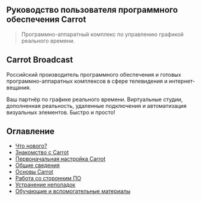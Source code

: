 ## Руководство пользователя программного обеспечения Carrot

> Программно-аппаратный комплекс по управлению графикой реального времени.

## Carrot Broadcast

Российский производитель программного обеспечения и готовых программно-аппаратных комплексов в сфере телевидения и интернет-вещания.

Ваш партнёр по графике реального времени. Виртуальные студии, дополненная реальность, удаленные подключения и автоматизация визуальных элементов. Быстро и просто!

## Оглавление

- [Что нового?](What's%20New.md)
- [Знакомство с Carrot](Acquaintance%20with%20Carrot.md)
- [Первоначальная настройка Carrot](Initial%20Setup.md)
- [Общие сведения](General%20Information.md)
- [Основы Carrot](Carrot%20Basics.md)
- [Работа со сторонним ПО](Working%20with%20Third-party%20Software.md)
- [Устранение неполадок](Troubleshooting.md)
- [Обучающие и вспомогательные материалы](Educational%20and%20Auxiliary%20Materials.md)